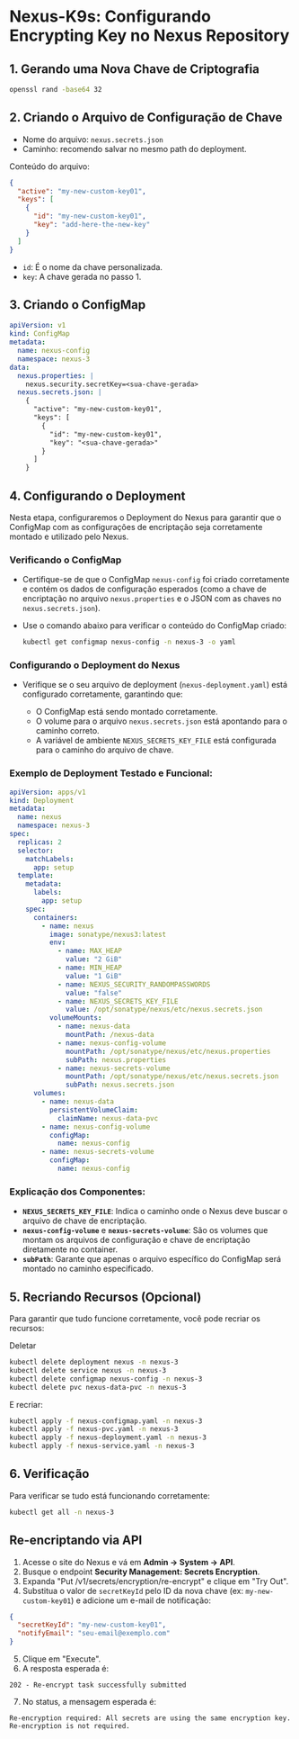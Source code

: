 # Nexus-K9s: Configurando Encrypting Key no Nexus Repository

## 1. Gerando uma Nova Chave de Criptografia

```bash
openssl rand -base64 32
```

## 2. Criando o Arquivo de Configuração de Chave

* Nome do arquivo: `nexus.secrets.json`
* Caminho: recomendo salvar no mesmo path do deployment.

Conteúdo do arquivo:

```json
{
  "active": "my-new-custom-key01",
  "keys": [
    {
      "id": "my-new-custom-key01",
      "key": "add-here-the-new-key"
    }
  ]
}
```

* `id`: É o nome da chave personalizada.
* `key`: A chave gerada no passo 1.

## 3. Criando o ConfigMap

```yaml
apiVersion: v1
kind: ConfigMap
metadata:
  name: nexus-config
  namespace: nexus-3
data:
  nexus.properties: |
    nexus.security.secretKey=<sua-chave-gerada>
  nexus.secrets.json: |
    {
      "active": "my-new-custom-key01",
      "keys": [
        {
          "id": "my-new-custom-key01",
          "key": "<sua-chave-gerada>"
        }
      ]
    }
```

## 4. Configurando o Deployment

Nesta etapa, configuraremos o Deployment do Nexus para garantir que o ConfigMap com as configurações de encriptação seja corretamente montado e utilizado pelo Nexus.

### Verificando o ConfigMap

* Certifique-se de que o ConfigMap `nexus-config` foi criado corretamente e contém os dados de configuração esperados (como a chave de encriptação no arquivo `nexus.properties` e o JSON com as chaves no `nexus.secrets.json`).
* Use o comando abaixo para verificar o conteúdo do ConfigMap criado:

  ```bash
  kubectl get configmap nexus-config -n nexus-3 -o yaml
  ```

### Configurando o Deployment do Nexus

* Verifique se o seu arquivo de deployment (`nexus-deployment.yaml`) está configurado corretamente, garantindo que:

  * O ConfigMap está sendo montado corretamente.
  * O volume para o arquivo `nexus.secrets.json` está apontando para o caminho correto.
  * A variável de ambiente `NEXUS_SECRETS_KEY_FILE` está configurada para o caminho do arquivo de chave.

### Exemplo de Deployment Testado e Funcional:

```yaml
apiVersion: apps/v1
kind: Deployment
metadata:
  name: nexus
  namespace: nexus-3
spec:
  replicas: 2
  selector:
    matchLabels:
      app: setup
  template:
    metadata:
      labels:
        app: setup
    spec:
      containers:
        - name: nexus
          image: sonatype/nexus3:latest
          env:
            - name: MAX_HEAP
              value: "2 GiB"
            - name: MIN_HEAP
              value: "1 GiB"
            - name: NEXUS_SECURITY_RANDOMPASSWORDS
              value: "false"
            - name: NEXUS_SECRETS_KEY_FILE
              value: /opt/sonatype/nexus/etc/nexus.secrets.json
          volumeMounts:
            - name: nexus-data
              mountPath: /nexus-data
            - name: nexus-config-volume
              mountPath: /opt/sonatype/nexus/etc/nexus.properties
              subPath: nexus.properties
            - name: nexus-secrets-volume
              mountPath: /opt/sonatype/nexus/etc/nexus.secrets.json
              subPath: nexus.secrets.json
      volumes:
        - name: nexus-data
          persistentVolumeClaim:
            claimName: nexus-data-pvc
        - name: nexus-config-volume
          configMap:
            name: nexus-config
        - name: nexus-secrets-volume
          configMap:
            name: nexus-config
```

### Explicação dos Componentes:

* **`NEXUS_SECRETS_KEY_FILE`**: Indica o caminho onde o Nexus deve buscar o arquivo de chave de encriptação.
* **`nexus-config-volume`** e **`nexus-secrets-volume`**: São os volumes que montam os arquivos de configuração e chave de encriptação diretamente no container.
* **`subPath`**: Garante que apenas o arquivo específico do ConfigMap será montado no caminho especificado.


## 5. Recriando Recursos (Opcional)

Para garantir que tudo funcione corretamente, você pode recriar os recursos:

Deletar

```bash
kubectl delete deployment nexus -n nexus-3
kubectl delete service nexus -n nexus-3
kubectl delete configmap nexus-config -n nexus-3
kubectl delete pvc nexus-data-pvc -n nexus-3
```

E recriar:

```bash
kubectl apply -f nexus-configmap.yaml -n nexus-3
kubectl apply -f nexus-pvc.yaml -n nexus-3
kubectl apply -f nexus-deployment.yaml -n nexus-3
kubectl apply -f nexus-service.yaml -n nexus-3
```

## 6. Verificação

Para verificar se tudo está funcionando corretamente:

```bash
kubectl get all -n nexus-3
```

## Re-encriptando via API

1. Acesse o site do Nexus e vá em **Admin -> System -> API**.
2. Busque o endpoint **Security Management: Secrets Encryption**.
3. Expanda "Put /v1/secrets/encryption/re-encrypt" e clique em "Try Out".
4. Substitua o valor de `secretKeyId` pelo ID da nova chave (ex: `my-new-custom-key01`) e adicione um e-mail de notificação:

```json
{
  "secretKeyId": "my-new-custom-key01",
  "notifyEmail": "seu-email@exemplo.com"
}
```

5. Clique em "Execute".
6. A resposta esperada é:

```
202 - Re-encrypt task successfully submitted
```

7. No status, a mensagem esperada é:

```
Re-encryption required: All secrets are using the same encryption key. Re-encryption is not required.
```
